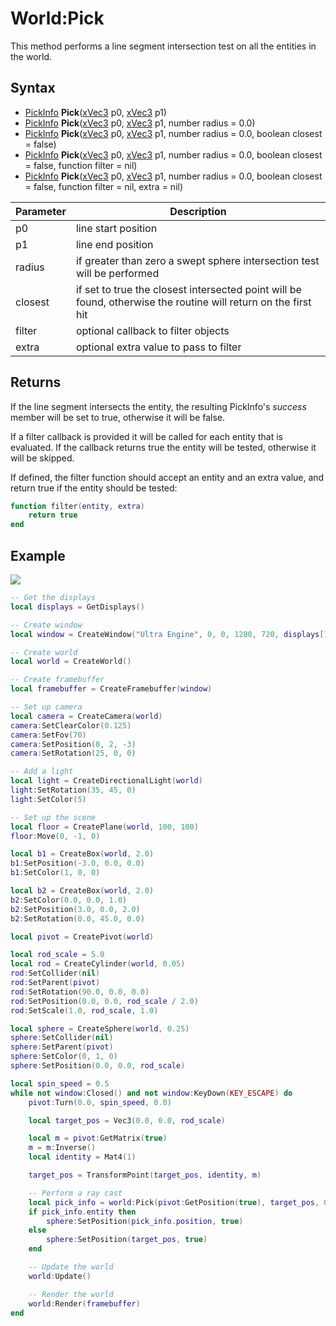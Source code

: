 # World:Pick

This method performs a line segment intersection test on all the entities in the world.

## Syntax

- [PickInfo](PickInfo.md) **Pick**([xVec3](xVec3.md) p0, [xVec3](xVec3.md) p1)
- [PickInfo](PickInfo.md) **Pick**([xVec3](xVec3.md) p0, [xVec3](xVec3.md) p1, number radius = 0.0)
- [PickInfo](PickInfo.md) **Pick**([xVec3](xVec3.md) p0, [xVec3](xVec3.md) p1, number radius = 0.0, boolean closest = false)
- [PickInfo](PickInfo.md) **Pick**([xVec3](xVec3.md) p0, [xVec3](xVec3.md) p1, number radius = 0.0, boolean closest = false, function filter = nil)
- [PickInfo](PickInfo.md) **Pick**([xVec3](xVec3.md) p0, [xVec3](xVec3.md) p1, number radius = 0.0, boolean closest = false, function filter = nil, extra = nil)

| Parameter | Description |
| --- | --- |
| p0 | line start position |
| p1 | line end position |
| radius | if greater than zero a swept sphere intersection test will be performed |
| closest | if set to true the closest intersected point will be found, otherwise the routine will return on the first hit |
| filter | optional callback to filter objects |
| extra | optional extra value to pass to filter |

## Returns

If the line segment intersects the entity, the resulting PickInfo's *success* member will be set to true, otherwise it will be false.

If a filter callback is provided it will be called for each entity that is evaluated. If the callback returns true the entity will be tested, otherwise it will be skipped.

If defined, the filter function should accept an entity and an extra value, and return true if the entity should be tested:

```lua
function filter(entity, extra)
    return true
end
```

## Example

![](https://raw.githubusercontent.com/UltraEngine/Documentation/master/Images/World_Pick.gif)

```lua
-- Get the displays
local displays = GetDisplays()

-- Create window
local window = CreateWindow("Ultra Engine", 0, 0, 1280, 720, displays[1], WINDOW_CENTER | WINDOW_TITLEBAR)

-- Create world
local world = CreateWorld()

-- Create framebuffer
local framebuffer = CreateFramebuffer(window)

-- Set up camera
local camera = CreateCamera(world)
camera:SetClearColor(0.125)
camera:SetFov(70)
camera:SetPosition(0, 2, -3)
camera:SetRotation(25, 0, 0)

-- Add a light
local light = CreateDirectionalLight(world)
light:SetRotation(35, 45, 0)
light:SetColor(5)

-- Set up the scene
local floor = CreatePlane(world, 100, 100)
floor:Move(0, -1, 0)

local b1 = CreateBox(world, 2.0)
b1:SetPosition(-3.0, 0.0, 0.0)
b1:SetColor(1, 0, 0)

local b2 = CreateBox(world, 2.0)
b2:SetColor(0.0, 0.0, 1.0)
b2:SetPosition(3.0, 0.0, 2.0)
b2:SetRotation(0.0, 45.0, 0.0)

local pivot = CreatePivot(world)

local rod_scale = 5.0
local rod = CreateCylinder(world, 0.05)
rod:SetCollider(nil)
rod:SetParent(pivot)
rod:SetRotation(90.0, 0.0, 0.0)
rod:SetPosition(0.0, 0.0, rod_scale / 2.0)
rod:SetScale(1.0, rod_scale, 1.0)

local sphere = CreateSphere(world, 0.25)
sphere:SetCollider(nil)
sphere:SetParent(pivot)
sphere:SetColor(0, 1, 0)
sphere:SetPosition(0.0, 0.0, rod_scale)

local spin_speed = 0.5
while not window:Closed() and not window:KeyDown(KEY_ESCAPE) do
    pivot:Turn(0.0, spin_speed, 0.0)

    local target_pos = Vec3(0.0, 0.0, rod_scale)

    local m = pivot:GetMatrix(true)
    m = m:Inverse()
    local identity = Mat4(1)

    target_pos = TransformPoint(target_pos, identity, m)

    -- Perform a ray cast
    local pick_info = world:Pick(pivot:GetPosition(true), target_pos, 0.25, true)
    if pick_info.entity then
        sphere:SetPosition(pick_info.position, true)
    else
        sphere:SetPosition(target_pos, true)
    end

    -- Update the world
    world:Update()

    -- Render the world
    world:Render(framebuffer)
end
```
